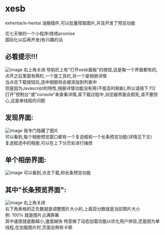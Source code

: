 # xesb
exhentai/e-hentai 油猴插件,可以批量爬取图片,并且开发了预览功能  

花七天做的一个小程序(练练promise  
国际化以后再开发(有兴趣的话  

## 必看提示!!!
![image](https://user-images.githubusercontent.com/47025714/195983186-6916d032-b144-4a50-9e20-79f083fca2ed.png)
右上角关闭 
导航栏上有"打开xesb面板"的按钮,这是每一个界面都有的,点开之后里面有两栏,一个是工具栏,另一个是相册详情  
当点击下载按钮后,选中相册将会被添加到列表中  
但是因为Javascript的特性,相册详情功能没有用(不能及时刷新),所以请按下 f12 打开"控制台"或"console"来查看详情,其下载过程中,浏览器界面会假死,请不要担心,这是单线程的问题  

## 发现界面:
![image](https://user-images.githubusercontent.com/47025714/195983011-913f9155-4a00-4f29-a7dc-37786cf557b5.png)
我专门隐藏了图片  
可以看到,每个相册预览窗口都有一个复选框和一个长条预览功能(详情见下文)  
复选框选中的相册,可以在上下分页处进行操控  

## 单个相册界面:
![image](https://user-images.githubusercontent.com/47025714/195982302-3eda89d3-c0ed-4b76-a495-2c308bba07bc.png)
可以看到,点击下载,和长条预览功能  

## 其中"长条预览界面":
![image](https://user-images.githubusercontent.com/47025714/195982881-76deefd5-941e-4bb1-bca8-c957d9fd8873.png)
右上角关闭  
右下角表格的正负数就是调整图片大小的,上面百分数就是当前图片大小  
例: 100% 就是图片占满屏幕  
其中速度就是数越小,速度越快 
特意做了动态加载功能以优化用户体验,还是因为单线程,在加载图片时,页面会稍有卡顿  

